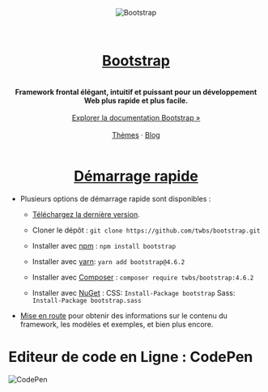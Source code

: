 <center>

![Bootstrap](https://getbootstrap.com/docs/5.3/assets/brand/bootstrap-logo-shadow.png)

</center>

<br>

<center>
<h1 class="text-center"><u>Bootstrap</u></h1>
</center>

<br>

<center><b>Framework frontal élégant, intuitif et puissant pour un développement Web plus rapide et plus facile.</b></center>

<br>

<center>
<a href="https://getbootstrap.com/docs/4.6/getting-started/introduction/"><u>Explorer la documentation Bootstrap »</u></a>
</center>

<br>
<center>
<a href="https://themes.getbootstrap.com/"><u>Thèmes</u></a> · <a href="https://blog.getbootstrap.com/"><u>Blog</u></a>
</center>

<br>

<center><h1><u>Démarrage rapide</u></h1></center>

+ Plusieurs options de démarrage rapide sont disponibles :

    + [Téléchargez la dernière version](https://github.com/twbs/bootstrap/archive/v4.6.2.zip).
    + Cloner le dépôt : `git clone https://github.com/twbs/bootstrap.git`

    + Installer avec [npm](https://www.npmjs.com/) : `npm install bootstrap`
    + Installer avec [yarn](https://yarnpkg.com/): `yarn add bootstrap@4.6.2`
    + Installer avec [Composer](https://getcomposer.org/) : `composer require twbs/bootstrap:4.6.2`
    + Installer avec [NuGet](https://www.nuget.org/) : CSS: `Install-Package bootstrap` Sass: `Install-Package bootstrap.sass`

+ [Mise en route](https://getbootstrap.com/docs/4.6/getting-started/introduction/) pour obtenir des informations sur le contenu du framework, les modèles et exemples, et bien plus encore.

# Editeur de code en Ligne : CodePen

![CodePen](https://codepen.io/)